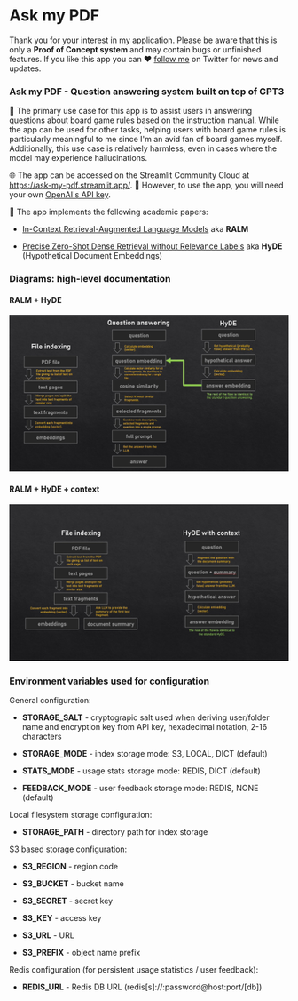 # Ask my PDF



Thank you for your interest in my application. Please be aware that this is only a **Proof of Concept system** and may contain bugs or unfinished features. If you like this app you can ❤️ [follow me](https://twitter.com/KerbalFPV) on Twitter for news and updates.



### Ask my PDF - Question answering system built on top of GPT3

🎲 The primary use case for this app is to assist users in answering  questions about board game rules based on the instruction manual. While  the app can be used for other tasks, helping users with board game rules is particularly meaningful to me since I'm an avid fan of board games  myself. Additionally, this use case is relatively harmless, even in  cases where the model may experience hallucinations.



🌐 The app can be accessed on the Streamlit Community Cloud at https://ask-my-pdf.streamlit.app/. 🔑 However, to use the app, you will need your own [OpenAI's API key](https://platform.openai.com/account/api-keys).



📄 The app implements the following academic papers:

- [In-Context Retrieval-Augmented Language Models](https://arxiv.org/abs/2302.00083) aka **RALM**

- [Precise Zero-Shot Dense Retrieval without Relevance Labels](https://arxiv.org/abs/2212.10496) aka **HyDE** (Hypothetical Document Embeddings)



### Diagrams: high-level documentation



#### RALM + HyDE

![RALM + HyDE](docs/ralm_hyde.jpg)



#### RALM + HyDE + context

![RALM + HyDE + context](docs/ralm_hyde_wc.jpg)



### Environment variables used for configuration

General configuration:

- **STORAGE_SALT** - cryptograpic salt used when deriving user/folder name and encryption key from API key, hexadecimal notation, 2-16 characters

- **STORAGE_MODE** - index storage mode:  S3, LOCAL, DICT (default)

- **STATS_MODE** - usage stats storage mode: REDIS, DICT (default)

- **FEEDBACK_MODE** - user feedback storage mode: REDIS, NONE (default)

Local filesystem storage configuration:

- **STORAGE_PATH** - directory path for index storage

S3 based storage configuration:

- **S3_REGION** - region code

- **S3_BUCKET** - bucket name

- **S3_SECRET** - secret key

- **S3_KEY** - access key

- **S3_URL** - URL

- **S3_PREFIX** - object name prefix


Redis configuration (for persistent usage statistics / user feedback):

- **REDIS_URL** - Redis DB URL (redis[s]://:password@host:port/[db])

